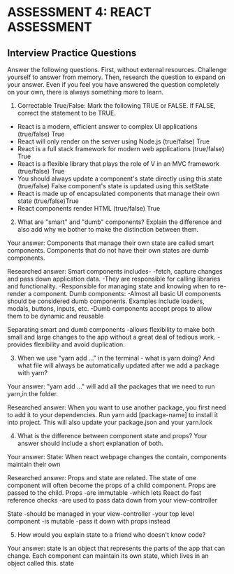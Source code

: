 # ASSESSMENT 4: REACT ASSESSMENT
## Interview Practice Questions

Answer the following questions. First, without external resources. Challenge yourself to answer from memory. Then, research the question to expand on your answer. Even if you feel you have answered the question completely on your own, there is always something more to learn.  

1. Correctable True/False: Mark the following TRUE or FALSE. If FALSE, correct the statement to be TRUE.

- React is a modern, efficient answer to complex UI applications (true/false) True
- React will only render on the server using Node.js (true/false) True
- React is a full stack framework for modern web applications (true/false) True
- React is a flexible library that plays the role of V in an MVC framework (true/false) True
- You should always update a component's state directly using this.state (true/false) False
  component's state is updated using this.setState
- React is made up of encapsulated components that manage their own state (true/false)True
- React components render HTML (true/false) True


2. What are "smart" and "dumb" components? Explain the difference and also add why we bother to make the distinction between them.

  Your answer: Components that manage their own state are called smart components. 
  Components that do not have their own states are dumb components.

  Researched answer:
  Smart components includes-
  -fetch, capture changes and pass down application data.
  -They are responsible for calling libraries and functionality.
  -Responsible for managing state and knowing when to re-render a component.
  Dumb components: 
  -Almost all basic UI components should be considered dumb components. Examples include loaders, modals, buttons, inputs, etc.
  -Dumb components accept props to allow them to be dynamic and reusable

Separating smart and dumb components 
  -allows flexibility to make both small and large changes to the app without a great deal of tedious work.
  -provides flexibility and avoid duplication.
  
3. When we use "yarn add ..." in the terminal - what is yarn doing? And what file will always be automatically updated after we add a package with yarn?

  Your answer: "yarn add ..." will add all the packages that we need to run yarn,in the folder.

  Researched answer:
  When you want to use another package, you first need to add it to your dependencies. Run yarn add [package-name] to install it into project.
  This will also update your package.json and your yarn.lock


4. What is the difference between component state and props? Your answer should include a short explanation of both.

  Your answer: State: When react webpage changes the contain, components maintain their own 

  Researched answer:
  Props and state are related. The state of one component will often become the props of a child component. Props are passed to the child.
  Props
    -are immutable 
    -which lets React do fast reference checks
    -are used to pass data down from your view-controller 

  State
    -should be managed in your view-controller 
    -your top level component
    -is mutable
    -pass it down with props instead

5. How would you explain state to a friend who doesn't know code?

  Your answer: state is an object that represents the parts of the app that can change. Each component can maintain its own state, which lives in an object called this. state
